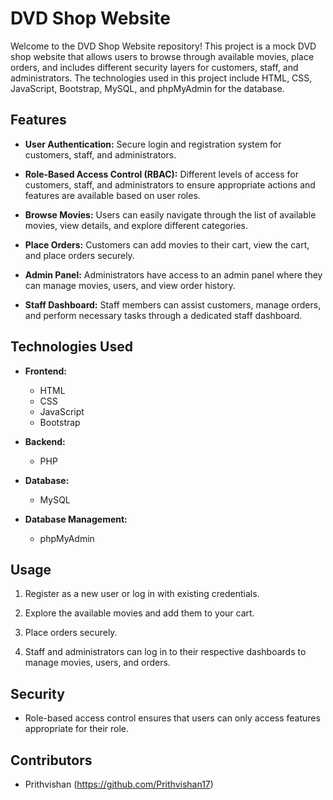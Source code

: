 # DVD Shop Website

Welcome to the DVD Shop Website repository! This project is a mock DVD shop website that allows users to browse through available movies, place orders, and includes different security layers for customers, staff, and administrators. The technologies used in this project include HTML, CSS, JavaScript, Bootstrap, MySQL, and phpMyAdmin for the database.

## Features

- **User Authentication:** Secure login and registration system for customers, staff, and administrators.

- **Role-Based Access Control (RBAC):** Different levels of access for customers, staff, and administrators to ensure appropriate actions and features are available based on user roles.

- **Browse Movies:** Users can easily navigate through the list of available movies, view details, and explore different categories.

- **Place Orders:** Customers can add movies to their cart, view the cart, and place orders securely.

- **Admin Panel:** Administrators have access to an admin panel where they can manage movies, users, and view order history.

- **Staff Dashboard:** Staff members can assist customers, manage orders, and perform necessary tasks through a dedicated staff dashboard.

## Technologies Used

- **Frontend:**
  - HTML
  - CSS
  - JavaScript
  - Bootstrap

- **Backend:**
  - PHP

- **Database:**
  - MySQL

- **Database Management:**
  - phpMyAdmin

## Usage

1. Register as a new user or log in with existing credentials.

2. Explore the available movies and add them to your cart.

3. Place orders securely.

4. Staff and administrators can log in to their respective dashboards to manage movies, users, and orders.

## Security

- Role-based access control ensures that users can only access features appropriate for their role.

## Contributors

- Prithvishan (https://github.com/Prithvishan17)
